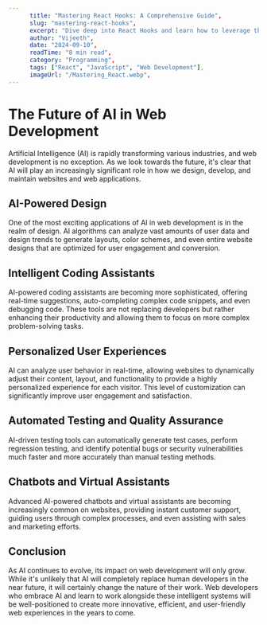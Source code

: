 ```yaml
---
      title: "Mastering React Hooks: A Comprehensive Guide",
      slug: "mastering-react-hooks",
      excerpt: "Dive deep into React Hooks and learn how to leverage them to write more efficient and cleaner React code.",
      author: "Vijeeth",
      date: "2024-09-10",
      readTime: "8 min read",
      category: "Programming",
      tags: ["React", "JavaScript", "Web Development"],
      imageUrl: "/Mastering_React.webp",
---
```


# The Future of AI in Web Development

Artificial Intelligence (AI) is rapidly transforming various industries, and web development is no exception. As we look towards the future, it's clear that AI will play an increasingly significant role in how we design, develop, and maintain websites and web applications.

## AI-Powered Design

One of the most exciting applications of AI in web development is in the realm of design. AI algorithms can analyze vast amounts of user data and design trends to generate layouts, color schemes, and even entire website designs that are optimized for user engagement and conversion.

## Intelligent Coding Assistants

AI-powered coding assistants are becoming more sophisticated, offering real-time suggestions, auto-completing complex code snippets, and even debugging code. These tools are not replacing developers but rather enhancing their productivity and allowing them to focus on more complex problem-solving tasks.

## Personalized User Experiences

AI can analyze user behavior in real-time, allowing websites to dynamically adjust their content, layout, and functionality to provide a highly personalized experience for each visitor. This level of customization can significantly improve user engagement and satisfaction.

## Automated Testing and Quality Assurance

AI-driven testing tools can automatically generate test cases, perform regression testing, and identify potential bugs or security vulnerabilities much faster and more accurately than manual testing methods.

## Chatbots and Virtual Assistants

Advanced AI-powered chatbots and virtual assistants are becoming increasingly common on websites, providing instant customer support, guiding users through complex processes, and even assisting with sales and marketing efforts.

## Conclusion

As AI continues to evolve, its impact on web development will only grow. While it's unlikely that AI will completely replace human developers in the near future, it will certainly change the nature of their work. Web developers who embrace AI and learn to work alongside these intelligent systems will be well-positioned to create more innovative, efficient, and user-friendly web experiences in the years to come.